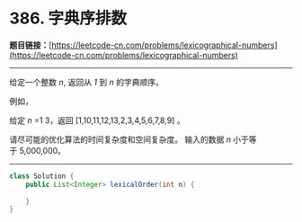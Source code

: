 # 386. 字典序排数

**题目链接：**[https://leetcode-cn.com/problems/lexicographical-numbers](https://leetcode-cn.com/problems/lexicographical-numbers)

---

<div class="content__1Y2H">
 <div class="notranslate">
  <p>给定一个整数&nbsp;<em>n</em>, 返回从&nbsp;<em>1&nbsp;</em>到&nbsp;<em>n&nbsp;</em>的字典顺序。</p> 
  <p>例如，</p> 
  <p>给定 <em>n</em> =1 3，返回 [1,10,11,12,13,2,3,4,5,6,7,8,9] 。</p> 
  <p>请尽可能的优化算法的时间复杂度和空间复杂度。 输入的数据&nbsp;<em>n&nbsp;</em>小于等于&nbsp;5,000,000。</p> 
 </div>
</div>

---

```java
class Solution {
    public List<Integer> lexicalOrder(int n) {
        
    }
}
```